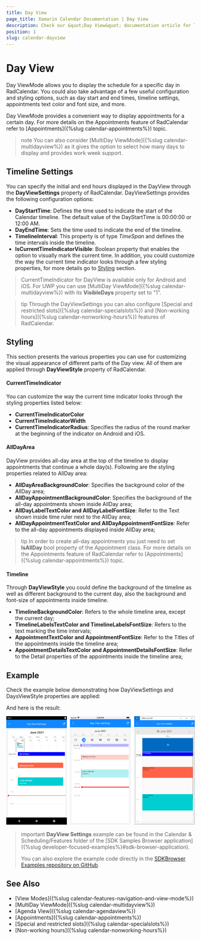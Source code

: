```yaml
---
title: Day View
page_title: Xamarin Calendar Documentation | Day View
description: Check our &quot;Day View&quot; documentation article for Telerik Calendar for Xamarin control.
position: 1
slug: calendar-dayview
---
```


# Day View #

Day ViewMode allows you to display the schedule for a specific day in RadCalendar. You could also take advantage of a few useful configuration and styling options, such as day start and end times, timeline settings, appointments text color and font size, and more.

Day ViewMode provides a convenient way to display appointments for a certain day. For more details on the Appointments feature of RadCalendar refer to [Appointments]({%slug calendar-appointments%}) topic.

>note You can also consider [MultiDay ViewMode]({%slug calendar-multidayview%}) as it gives the option to select how many days to display and provides work week support.

## Timeline Settings

You can specify the initial and end hours displayed in the DayView through the **DayViewSettings** property of RadCalendar. DayViewSettings provides the following configuration options:

* **DayStartTime**: Defines the time used to indicate the start of the Calendar timeline. The default value of the DayStartTime is 00:00:00 or 12:00 AM. 
* **DayEndTime**: Sets the time used to indicate the end of the timeline.
* **TimelineInterval**: This property is of type *TimeSpan* and defines the time intervals inside the timeline.
* **IsCurrentTimeIndicatorVisible**: Boolean property that enables the option to visually mark the current time. In addition, you could customize the way the current time indicator looks through a few styling properties, for more details go to [Styling](#styling) section.

> CurrentTimeIndicator for DayView is available only for Android and iOS. For UWP you can use [MultiDay ViewMode]({%slug calendar-multidayview%}) with its **VisibleDays** property set to "1".

>tip Through the DayViewSettings you can also configure [Special and restricted slots]({%slug calendar-specialslots%}) and [Non-working hours]({%slug calendar-nonworking-hours%}) features of RadCalendar.

## Styling

This section presents the various properties you can use for customizing the visual appearance of different parts of the Day view. All of them are applied through **DayViewStyle** property of RadCalendar. 

#### CurrentTimeIndicator

You can customize the way the current time indicator looks through the styling properties listed below:

* **CurrentTimeIndicatorColor**
* **CurrentTimeIndicatorWidth**
* **CurrentTimeIndicatorRadius**: Specifies the radius of the round marker at the beginning of the indicator on Android and iOS.
 
#### AllDayArea

DayView provides all-day area at the top of the timeline to display appointments that continue a whole day(s). Following are the styling properties related to AllDay area:

* **AllDayAreaBackgroundColor**: Specifies the background color of the AllDay area;
* **AllDayAppointmentBackgroundColor**: Specifies the background of the all-day appointments shown inside AllDay area;
* **AllDayLabelTextColor and AllDayLabelFontSize**: Refer to the Text shown inside time ruler next to the AllDay area;
* **AllDayAppointmentTextColor and AllDayAppointmentFontSize**: Refer to the all-day appointments displayed inside AllDay area;

>tip In order to create all-day appointments you just need to set **IsAllDay** bool property of the Appointment class. For more details on the Appointments feature of RadCalendar refer to [Appointments]({%slug calendar-appointments%}) topic.

#### Timeline 

Through **DayViewStyle** you could define the background of the timeline as well as different background to the current day, also the background and font-size of appointments inside timeline.  

* **TimelineBackgroundColor**: Refers to the whole timeline area, except the current day;
* **TimelineLabelsTextColor and TimelineLabelsFontSize**: Refers to the text marking the time intervals;
* **AppointmentTextColor and AppointmentFontSize**: Refer to the Titles of the appointments inside the timeline area;
* **AppointmentDetailsTextColor and AppointmentDetailsFontSize**: Refer to the Detail properties of the appointments inside the timeline area;

## Example

Check the example below demonstrating how DayViewSettings and DaysViewStyle properties are applied:

<snippet id='calendar-dayview-settings' />

And here is the result:

![Calendar DayView Settings](../images/calendar-dayviewsettings.png)

>important **DayView Settings** example can be found in the Calendar &amp; Scheduling/Features folder of the [SDK Samples Browser application]({%slug developer-focused-examples%}#sdk-browser-application).
>
>You can also explore the example code directly in the [SDKBrowser Examples repository on GitHub](https://github.com/telerik/xamarin-forms-sdk/tree/master/XamarinSDK/SDKBrowser/SDKBrowser/Examples/CalendarControl/FeaturesCategory/DayViewSettingsExample).

## See Also

* [View Modes]({%slug calendar-features-navigation-and-view-mode%})
* [MultiDay ViewMode]({%slug calendar-multidayview%})
* [Agenda View]({%slug calendar-agendaview%})
* [Appointments]({%slug calendar-appointments%})
* [Special and restricted slots]({%slug calendar-specialslots%})
* [Non-working hours]({%slug calendar-nonworking-hours%})